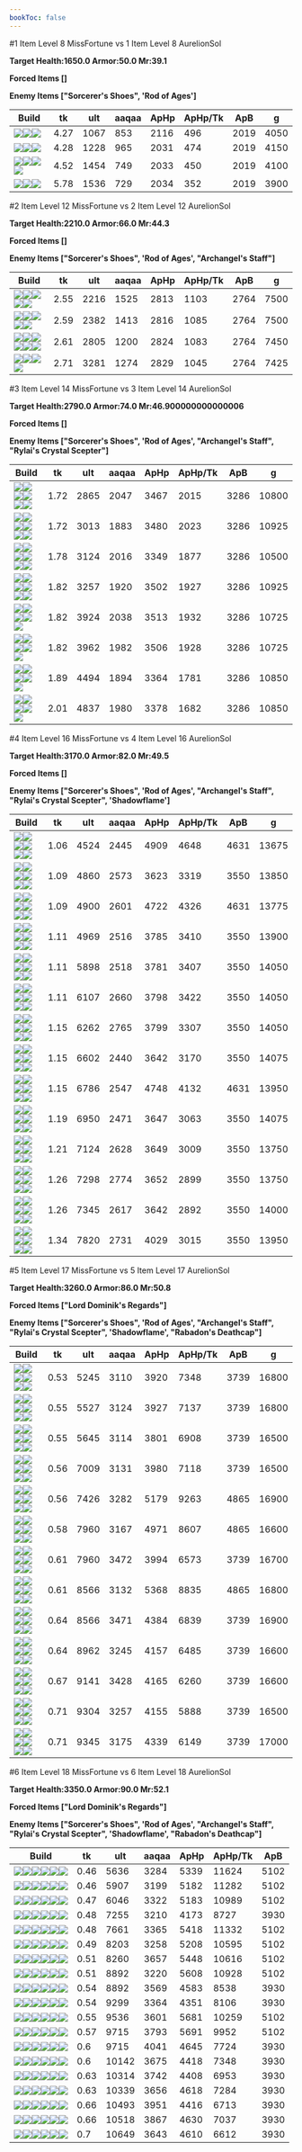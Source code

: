 ```yaml
---
bookToc: false
---
```


#1 Item Level 8 MissFortune vs 1 Item Level 8 AurelionSol

**Target Health:1650.0 Armor:50.0 Mr:39.1**


**Forced Items []**


**Enemy Items ["Sorcerer's Shoes", 'Rod of Ages']**




Build | tk | ult | aaqaa |ApHp | ApHp/Tk | ApB | g
-|-|-|-|-|-|-|-
![](/item/3153.png)![](/item/1001.png)![](/item/1055.png)|4.27|1067|853|2116|496|2019|4050
![](/item/6671.png)![](/item/1001.png)![](/item/1055.png)|4.28|1228|965|2031|474|2019|4150
![](/item/6676.png)![](/item/1001.png)![](/item/1055.png)![](/item/1036.png)|4.52|1454|749|2033|450|2019|4100
![](/item/3142.png)![](/item/1055.png)![](/item/1036.png)|5.78|1536|729|2034|352|2019|3900




























































#2 Item Level 12 MissFortune vs 2 Item Level 12 AurelionSol

**Target Health:2210.0 Armor:66.0 Mr:44.3**


**Forced Items []**


**Enemy Items ["Sorcerer's Shoes", 'Rod of Ages', "Archangel's Staff"]**




Build | tk | ult | aaqaa |ApHp | ApHp/Tk | ApB | g
-|-|-|-|-|-|-|-
![](/item/6671.png)![](/item/3095.png)![](/item/1001.png)![](/item/1055.png)![](/item/1036.png)|2.55|2216|1525|2813|1103|2764|7500
![](/item/6671.png)![](/item/6696.png)![](/item/1001.png)![](/item/1055.png)![](/item/1036.png)|2.59|2382|1413|2816|1085|2764|7500
![](/item/6676.png)![](/item/6696.png)![](/item/1001.png)![](/item/1055.png)![](/item/1036.png)![](/item/1036.png)|2.61|2805|1200|2824|1083|2764|7450
![](/item/6676.png)![](/item/3142.png)![](/item/1055.png)![](/item/1037.png)|2.71|3281|1274|2829|1045|2764|7425




























































#3 Item Level 14 MissFortune vs 3 Item Level 14 AurelionSol

**Target Health:2790.0 Armor:74.0 Mr:46.900000000000006**


**Forced Items []**


**Enemy Items ["Sorcerer's Shoes", 'Rod of Ages', "Archangel's Staff", "Rylai's Crystal Scepter"]**




Build | tk | ult | aaqaa |ApHp | ApHp/Tk | ApB | g
-|-|-|-|-|-|-|-
![](/item/3153.png)![](/item/6676.png)![](/item/6671.png)![](/item/1001.png)![](/item/1055.png)![](/item/1036.png)|1.72|2865|2047|3467|2015|3286|10800
![](/item/3153.png)![](/item/3095.png)![](/item/6676.png)![](/item/1001.png)![](/item/1055.png)![](/item/1037.png)|1.72|3013|1883|3480|2023|3286|10925
![](/item/6671.png)![](/item/3095.png)![](/item/6676.png)![](/item/1001.png)![](/item/1055.png)![](/item/1036.png)|1.78|3124|2016|3349|1877|3286|10500
![](/item/3153.png)![](/item/3033.png)![](/item/6676.png)![](/item/1001.png)![](/item/1055.png)![](/item/1037.png)|1.82|3257|1920|3502|1927|3286|10925
![](/item/3153.png)![](/item/3036.png)![](/item/3142.png)![](/item/1055.png)![](/item/1037.png)|1.82|3924|2038|3513|1932|3286|10725
![](/item/6676.png)![](/item/3142.png)![](/item/3153.png)![](/item/1055.png)![](/item/1037.png)|1.82|3962|1982|3506|1928|3286|10725
![](/item/6676.png)![](/item/3142.png)![](/item/3095.png)![](/item/1055.png)![](/item/1038.png)|1.89|4494|1894|3364|1781|3286|10850
![](/item/6676.png)![](/item/3142.png)![](/item/3036.png)![](/item/1055.png)![](/item/1038.png)|2.01|4837|1980|3378|1682|3286|10850




























































#4 Item Level 16 MissFortune vs 4 Item Level 16 AurelionSol

**Target Health:3170.0 Armor:82.0 Mr:49.5**


**Forced Items []**


**Enemy Items ["Sorcerer's Shoes", 'Rod of Ages', "Archangel's Staff", "Rylai's Crystal Scepter", 'Shadowflame']**




Build | tk | ult | aaqaa |ApHp | ApHp/Tk | ApB | g
-|-|-|-|-|-|-|-
![](/item/3153.png)![](/item/3036.png)![](/item/3091.png)![](/item/6676.png)![](/item/1001.png)![](/item/1037.png)|1.06|4524|2445|4909|4648|4631|13675
![](/item/6671.png)![](/item/3036.png)![](/item/3085.png)![](/item/6676.png)![](/item/1038.png)![](/item/1036.png)|1.09|4860|2573|3623|3319|3550|13850
![](/item/6671.png)![](/item/3036.png)![](/item/3091.png)![](/item/6676.png)![](/item/1001.png)![](/item/1037.png)|1.09|4900|2601|4722|4326|4631|13775
![](/item/3153.png)![](/item/3036.png)![](/item/3087.png)![](/item/6676.png)![](/item/1001.png)![](/item/1038.png)|1.11|4969|2516|3785|3410|3550|13900
![](/item/6676.png)![](/item/3142.png)![](/item/3153.png)![](/item/3087.png)![](/item/1038.png)![](/item/1036.png)|1.11|5898|2518|3781|3407|3550|14050
![](/item/3153.png)![](/item/3036.png)![](/item/3142.png)![](/item/3087.png)![](/item/1038.png)![](/item/1036.png)|1.11|6107|2660|3798|3422|3550|14050
![](/item/3153.png)![](/item/3036.png)![](/item/3142.png)![](/item/3095.png)![](/item/1038.png)![](/item/1036.png)|1.15|6262|2765|3799|3307|3550|14050
![](/item/6676.png)![](/item/3142.png)![](/item/3036.png)![](/item/3085.png)![](/item/1038.png)![](/item/1037.png)|1.15|6602|2440|3642|3170|3550|14075
![](/item/6676.png)![](/item/3142.png)![](/item/3036.png)![](/item/3091.png)![](/item/1038.png)![](/item/1036.png)|1.15|6786|2547|4748|4132|4631|13950
![](/item/6676.png)![](/item/3142.png)![](/item/3036.png)![](/item/3046.png)![](/item/1038.png)![](/item/1037.png)|1.19|6950|2471|3647|3063|3550|14075
![](/item/6676.png)![](/item/3142.png)![](/item/3036.png)![](/item/3087.png)![](/item/1038.png)![](/item/1036.png)|1.21|7124|2628|3649|3009|3550|13750
![](/item/6676.png)![](/item/3142.png)![](/item/3095.png)![](/item/3036.png)![](/item/1038.png)![](/item/1036.png)|1.26|7298|2774|3652|2899|3550|13750
![](/item/3142.png)![](/item/3036.png)![](/item/3095.png)![](/item/3179.png)![](/item/1038.png)![](/item/1038.png)|1.26|7345|2617|3642|2892|3550|14000
![](/item/6676.png)![](/item/3142.png)![](/item/3036.png)![](/item/3072.png)![](/item/1038.png)![](/item/1036.png)|1.34|7820|2731|4029|3015|3550|13950




























































#5 Item Level 17 MissFortune vs 5 Item Level 17 AurelionSol

**Target Health:3260.0 Armor:86.0 Mr:50.8**


**Forced Items ["Lord Dominik's Regards"]**


**Enemy Items ["Sorcerer's Shoes", 'Rod of Ages', "Archangel's Staff", "Rylai's Crystal Scepter", 'Shadowflame', "Rabadon's Deathcap"]**




Build | tk | ult | aaqaa |ApHp | ApHp/Tk | ApB | g
-|-|-|-|-|-|-|-
![](/item/6671.png)![](/item/3036.png)![](/item/3085.png)![](/item/6676.png)![](/item/3153.png)![](/item/1038.png)|0.53|5245|3110|3920|7348|3739|16800
![](/item/3153.png)![](/item/6676.png)![](/item/6671.png)![](/item/3046.png)![](/item/3036.png)![](/item/1038.png)|0.55|5527|3124|3927|7137|3739|16800
![](/item/6671.png)![](/item/3036.png)![](/item/3085.png)![](/item/6676.png)![](/item/3095.png)![](/item/1038.png)|0.55|5645|3114|3801|6908|3739|16500
![](/item/6676.png)![](/item/3142.png)![](/item/3036.png)![](/item/3085.png)![](/item/3153.png)![](/item/1038.png)|0.56|7009|3131|3980|7118|3739|16500
![](/item/3153.png)![](/item/3036.png)![](/item/3091.png)![](/item/6676.png)![](/item/3142.png)![](/item/1038.png)|0.56|7426|3282|5179|9263|4865|16900
![](/item/6676.png)![](/item/3142.png)![](/item/3036.png)![](/item/3091.png)![](/item/3095.png)![](/item/1038.png)|0.58|7960|3167|4971|8607|4865|16600
![](/item/3153.png)![](/item/3036.png)![](/item/3142.png)![](/item/3095.png)![](/item/6676.png)![](/item/1038.png)|0.61|7960|3472|3994|6573|3739|16700
![](/item/6676.png)![](/item/3142.png)![](/item/3036.png)![](/item/3091.png)![](/item/3072.png)![](/item/1038.png)|0.61|8566|3132|5368|8835|4865|16800
![](/item/6676.png)![](/item/3142.png)![](/item/3036.png)![](/item/3072.png)![](/item/3153.png)![](/item/1038.png)|0.64|8566|3471|4384|6839|3739|16900
![](/item/6676.png)![](/item/3142.png)![](/item/3036.png)![](/item/3087.png)![](/item/3072.png)![](/item/1038.png)|0.64|8962|3245|4157|6485|3739|16600
![](/item/6676.png)![](/item/3142.png)![](/item/3095.png)![](/item/3036.png)![](/item/3072.png)![](/item/1038.png)|0.67|9141|3428|4165|6260|3739|16600
![](/item/6676.png)![](/item/3142.png)![](/item/3036.png)![](/item/3072.png)![](/item/3004.png)![](/item/1038.png)|0.71|9304|3257|4155|5888|3739|16500
![](/item/6676.png)![](/item/3142.png)![](/item/3036.png)![](/item/3072.png)![](/item/3074.png)![](/item/1038.png)|0.71|9345|3175|4339|6149|3739|17000




























































#6 Item Level 18 MissFortune vs 6 Item Level 18 AurelionSol

**Target Health:3350.0 Armor:90.0 Mr:52.1**


**Forced Items ["Lord Dominik's Regards"]**


**Enemy Items ["Sorcerer's Shoes", 'Rod of Ages', "Archangel's Staff", "Rylai's Crystal Scepter", 'Shadowflame', "Rabadon's Deathcap"]**




Build | tk | ult | aaqaa |ApHp | ApHp/Tk | ApB
-|-|-|-|-|-|-
![](/item/3153.png)![](/item/3036.png)![](/item/3091.png)![](/item/6676.png)![](/item/3115.png)![](/item/6671.png)|0.46|5636|3284|5339|11624|5102
![](/item/6671.png)![](/item/3036.png)![](/item/3091.png)![](/item/6676.png)![](/item/3087.png)![](/item/3115.png)|0.46|5907|3199|5182|11282|5102
![](/item/6671.png)![](/item/3036.png)![](/item/3091.png)![](/item/6676.png)![](/item/3095.png)![](/item/3115.png)|0.47|6046|3322|5183|10989|5102
![](/item/6676.png)![](/item/3142.png)![](/item/3036.png)![](/item/3085.png)![](/item/3153.png)![](/item/3115.png)|0.48|7255|3210|4173|8727|3930
![](/item/3153.png)![](/item/3036.png)![](/item/3091.png)![](/item/6676.png)![](/item/3142.png)![](/item/3115.png)|0.48|7661|3365|5418|11332|5102
![](/item/6676.png)![](/item/3142.png)![](/item/3036.png)![](/item/3091.png)![](/item/3095.png)![](/item/3115.png)|0.49|8203|3258|5208|10595|5102
![](/item/3153.png)![](/item/3036.png)![](/item/3091.png)![](/item/6676.png)![](/item/3142.png)![](/item/3087.png)|0.51|8260|3657|5448|10616|5102
![](/item/6676.png)![](/item/3142.png)![](/item/3036.png)![](/item/3091.png)![](/item/3072.png)![](/item/3115.png)|0.51|8892|3220|5608|10928|5102
![](/item/6676.png)![](/item/3142.png)![](/item/3036.png)![](/item/3072.png)![](/item/3153.png)![](/item/3115.png)|0.54|8892|3569|4583|8538|3930
![](/item/6676.png)![](/item/3142.png)![](/item/3036.png)![](/item/3087.png)![](/item/3072.png)![](/item/3115.png)|0.54|9299|3364|4351|8106|3930
![](/item/6676.png)![](/item/3142.png)![](/item/3036.png)![](/item/3091.png)![](/item/3072.png)![](/item/3087.png)|0.55|9536|3601|5681|10259|5102
![](/item/6676.png)![](/item/3142.png)![](/item/3036.png)![](/item/3091.png)![](/item/3095.png)![](/item/3072.png)|0.57|9715|3793|5691|9952|5102
![](/item/3153.png)![](/item/3036.png)![](/item/3142.png)![](/item/3095.png)![](/item/6676.png)![](/item/3072.png)|0.6|9715|4041|4645|7724|3930
![](/item/6676.png)![](/item/3142.png)![](/item/3036.png)![](/item/3087.png)![](/item/3072.png)![](/item/3095.png)|0.6|10142|3675|4418|7348|3930
![](/item/6676.png)![](/item/3142.png)![](/item/3036.png)![](/item/3087.png)![](/item/3072.png)![](/item/3004.png)|0.63|10314|3742|4408|6953|3930
![](/item/6676.png)![](/item/3142.png)![](/item/3036.png)![](/item/3087.png)![](/item/3072.png)![](/item/3074.png)|0.63|10339|3656|4618|7284|3930
![](/item/6676.png)![](/item/3142.png)![](/item/3095.png)![](/item/3036.png)![](/item/3072.png)![](/item/3004.png)|0.66|10493|3951|4416|6713|3930
![](/item/6676.png)![](/item/3142.png)![](/item/3095.png)![](/item/3036.png)![](/item/3072.png)![](/item/3074.png)|0.66|10518|3867|4630|7037|3930
![](/item/6676.png)![](/item/3142.png)![](/item/3036.png)![](/item/3072.png)![](/item/3004.png)![](/item/3074.png)|0.7|10649|3643|4610|6612|3930




























































